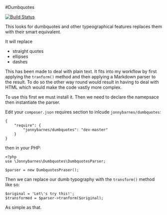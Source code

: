 #Dumbquotes

[![Build Status](https://travis-ci.org/jonnybarnes/dumbquotes.png)](https://travis-ci.org/jonnybarnes/dumbquotes)

This looks for dumbquotes and other typeographical features replaces them with their smart equivalent.

It will replace

* straight quotes
* ellipses
* dashes

This has been made to deal with plain text. It fits into my workflow by first applying the `tranform()` method and then applying a Markdown parser to the result. To do so the other way round would result in having to deal with HTML which would make the code vastly more complex.

To use this first we must install it. Then we need to declare the namepsace then instantiate the parser.

Edit your `composer.json` requires section to inlcude `jonnybarnes/dumbquotes`:

    {
        "require": {
            "jonnybarnes/dumbquotes": "dev-master"
        }
    }

then in your PHP:

    <?php
    use \Jonnybarnes\Dumbquotes\DumbquotesParser;

    $parser = new DumbquotesPraser();

Then we can replace our dumb typography with the `transform()` method like so:

    $original = 'Let\'s try this!';
    $transformed = $parser->tranform($original);

As simple as that.